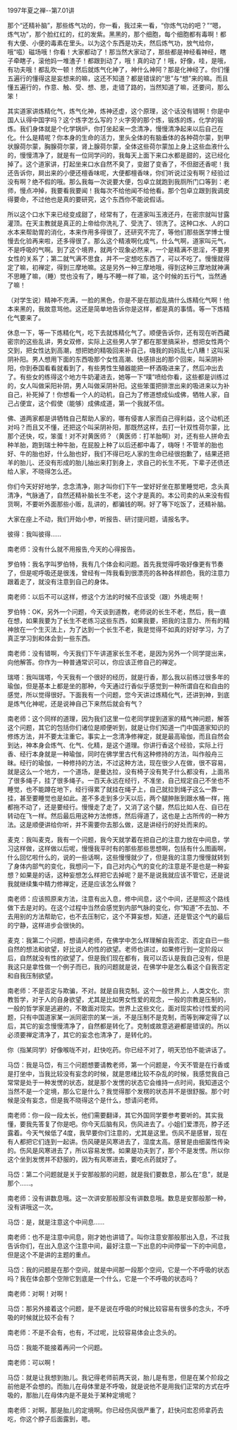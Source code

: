 
1997年夏之禅--第7.01讲

那个“还精补脑”，那些练气功的，你一看，我过来一看，“你炼气功的吧？”“嗯，炼气功”，那个脸红红的，红的发紫。黑黑的，那个细胞，每个细胞都有毒啊！都有大便、小便的毒素在里头。以为这个东西是功夫，然后炼气功，放气给你，哦“嗞）磁场哦！你看！大家都动了！那当然大家动了，那些都是神经看神经，瞎子牵瞎子，滚他妈一堆渣子！都跟到动了，哦！真的动了！哦，好像，哇，是哦，有功夫哦！都乱吹一顿！然后就炼气化神了，神什么神阿？那是化神经了。你们懂五遍行的懂得这是妄想来的嘛，这还不知道？都是错误的“思”与“想”来的嘛。而且懂五遍行的，作意、触、受、想、思，走错了路的，当然知道了嘛，还要问，那么笨！

其实道家讲炼精化气，炼气化神，炼神还虚，这个原理，这个话没有错啊！你是中国人认得中国字吗？这个炼字怎么写的？火字旁的那个炼，锻炼的炼，化学的锻炼。我们身体就是个化学锅炉，你打坐起来一念清净，慢慢清净起来以后自己在化。什么是精呢？你本身的生命的活力，里头全体的有脑垂体的各种荷尔蒙，到甲状腺荷尔蒙，胸腺荷尔蒙，肾上腺荷尔蒙，全体这些荷尔蒙加上身上这些血液什么的，慢慢清净了，就是有一位同学问的，我每天上面下来口水都是甜的，这已经化掉了。这个道家讲，打起坐来口水自然不臭了，变甜了变香了，不但甜还香呢！我还告诉你，屙出来的小便还檀香味呢，大便都檀香味，你们听说过没有啊？经验过没有啊？绝不假的哦。那么我每一次说要大便，包卓立就跑到我厕所门口等到：老师，慢点冲掉，我要看我要闻！我每次不给他闻不给他看。那个包卓立跟到我调皮得要命，不过他也是真的要研究，这个东西你不能说假话。

所以这个口水下来已经变成甜了，经常有了，在道家叫玉液还丹，在密宗就叫甘露灌顶。在天主教就是真正的上帝给你洗礼了、受洗了、领洗了。这种口水、人的口水本来帮助胃的消化，本来作用多得很了，还研究不完了，等他们那些医学博士慢慢去化验再来啦，还多得很了。那么这个精液啊化成气，什么气啊，道家叫元气，不是呼吸的气啊。到了这个境界，就两个现象必然来，一个是精满不思淫，不要男女性的关系了；第二就气满不思食，并不一定想吃东西了，可以不吃了。慢慢就得定了嘛，初禅定，得到三摩地嘛。这是另外一种三摩地哦，得到这种三摩地就神满不思睡了嘛，（睡）觉也没有了，睡与不睡一样了嘛，这个时候的五行气，当然通了嘛！

（对学生说）精神不充满，一脸的黑色，你是不是在那边乱搞什么炼精化气啊！他本来黑的，我故意骂他。这还是简单地告诉你是这样，都是真的事情。等一下炼精化气要来了。

休息一下，等一下炼精化气，吃下去就炼精化气了。顺便告诉你，还有现在听西藏密宗的这些乱讲，男女双修，实际上这些男人学了都在那里搞采补，想把女性两个交到，把女性达到高潮，想把她的精吸回来补自己，嗨我的妈妈乱七八糟！这叫采阴补阳。男人想用下面的东西吸那个女性高潮、快感排出的那个回来，叫采阴补阳，你到泰国看看就看到了，有些男性生殖器能把一杯酒吸进来了，然后冲出去了。有些女的练得这个地方牛奶灌进去，她等一下“噗”喷给你看，这些都是训练过的，女人叫做采阳补阴，男人叫做采阴补阳。这些笨蛋把排泄出来的吸进来以为补自己，补死掉了！你想看一个人的动机，自己为了修道想成仙成佛，牺牲人家，自己占便宜，这个假使（能够）成佛成道，第一个我就不信。

佛、道两家都是讲牺牲自己帮助人家的，哪有侵害人家而自己得利益，这个动机还对吗？而且又不懂，还把这个叫采阴补阳，那既然这样，去打一针双性荷尔蒙，比那个还快，哎，笨蛋！对不对黄医师？（黄医师：打羊胎啊）对，还有些人拼命去种羊胎，跑到瑞士种牛胎，在屁股上种了以后还都中毒了，嗨呀！不管羊的胎也好、牛的胎也好，什么胎也好，我们不得已吃人家的生命已经很抱歉了，结果还把羊的胎儿、还没有形成的胎儿抽出来打到身上，求自己的长生不死，下辈子还债还给人家，不晓得怎么还。

你们今天好好地学，念念清净，刚才叫你们下午一堂好好坐在那里睡觉吧，念头真清净，气脉通了，自然还精补脑长生不老，这个才是真的。本公司卖的从来没有假货啊，不要听外面那些小贩，乱讲的，都骗钱的啊。好了等下吃饭了，还精补脑。

大家在座上不动，我们开始小参，听报告、研讨提问题，请报名字。

彼得：我叫彼得……

南老师：没有什么就不用报告,今天的心得报告。

罗伯特：我名字叫罗伯特，我有几个体会和问题。首先我觉得呼吸好像更有节奏了，但是呢呼吸还是很浅，曾经有一阵我看到很漂亮的各种各样颜色，我的注意力跟着走了，就没有注意到自己的身体。

南老师：以后不可以这样，修这个方法的时候不应该受（跟）外境走啊！

罗伯特：OK，另外一个问题，今天谈到道教，老师说的长生不老，然后，我一直在想，如果我要为了长生不老练习这些东西，如果我要，把我的注意力、所有的精神放在一个生灭法上，为了达到一个长生不老，我是觉得不如真的好好学习，为了真正学习到和体会到一些东西。

南老师：没有错啊，今天我们下午讲道家长生不老，是因为另外一个同学提出来，向他解答。你作为一种普通常识可以，你应该正修自己的禅定。

瑞塔：我叫瑞塔，今天我有一个很好的经历，就是行香，那么我以前练过很多年的瑜伽，但是基本上都是坐的那种，今天通过行香似乎感觉到一种所谓自在和自由的感觉，所以觉得很好。下面我有一个问题，您今天讲过炼精化气，还讲到神，到底是炼气化神呢，还是说神自己下来然后就会有气？

南老师：这个同样的道理，因为我们这里一位老同学提到道家的精气神问题，解答这个问题，其它的包括你们诸位是顺便听到，就是让你们知道一门中国道家知识的修炼方法，并不要太注重它。事实上一念清净修禅定，就是最高瑜伽，而且自然会到达，神本身会炼气、化气、化精，是这个道理。你讲行香这个经验，实际上行香、经行本身就是一种瑜伽，同时在佛学里古代有这种修持的方法，叫作般舟三昧。经行的瑜伽，一种修持的方法，不过这种方法，现在很少人在做，很不容易，就是这么一个地方，一个道场，是曼达拉，没有椅子没有凳子什么都没有，上面吊了很多绳子，挂了很多绳子。一百天永远在经行，不准坐，自己规定自己不坐也不睡觉，也不能蹲在地下，经行得累了就挂在绳子上，自己就拉到绳子这么一靠一挂，甚至要睡觉也是如此。差不多走到多少天以后，两个腿肿胀到跟水桶一样，拖都拖不动了，还是要经行。慢慢走了走了，又消了这个腿，然后比如人在、自已在转动在飞一样。然后最后用这种方法修炼，然后得道了，这也是上古所传的一种方法。这是顺便讲给你听，并不需要你去那么做，这是讲经行的好处而来的。

麦克：我叫麦克，我有一个问题，我今天就学着在把自己的注意力放在中间息，学习这样做，这样做以后呢，慢慢我平时有的那些那些思想啊，包括有什么图画啊，什么回忆啦什么的，说的一些话啊，这些慢慢就少了，但是我的注意力慢慢就转到了身体内部气的变化，我想问一下，自己对内心气的变化的注意是不是也是一种妄想？如果是的话，这种妄想怎么样把它去掉呢？是不是说我就应该不管它，还是说我就继续集中精力修禅定，还是应该怎么样做？

南老师：应该照原来方法，注意有出入息，修中间息，这个中间，还是照这个路线做下去是对的。在这个过程中当然会感觉到内部气脉的变化，你“知道”不去加、不去用别的方法帮助它，也不去压制它，这个不算妄想，知道，还是管这个气的最后的宁静，这样进步会很快的。

麦克：我第二个问题，想请问老师，在佛学中怎么样理解自我否定、否定自已一些自然的想法和欲望，好比说人的性的欲望。老师也讲过，如果修行到一定阶段以后，自然就没有性的欲望了。但是我们现在都有，我可以否认是我自己没有，但是我这只是拿性做一个例子而已，我的问题就是说，在佛学中是怎么看这个自我否定和自我压制欲望。

南老师：不是否定与欺骗，不对。就是自我克制。这个一般世界上，人类文化、宗教哲学，对于人的自身欲望，尤其是比如男女性爱的观念，一般的宗教是压制的，一般的哲学家是逃避的，不敢面对现实。世界上这些文化，面对现实检讨性爱的问题，只有中国道家某一派同密宗的某一派，不是压制不是克制，而等到禅定得了以后，其它的妄念慢慢清净了，自然都是转化了。克制或故意逃避都是错误的。所以必须要禅定清净了，其它的妄念也清净了，是转化的。

你（指某同学）好像喉咙不对，赶快吃药。你已经不对了，明天恐怕不能讲话了。

马岱：我是马岱，有三个问题想要请教老师，第一个问题是，今天不管是在行香或是打坐中，当我比较没有妄念的时候，就是思绪比较不杂乱的时候，我感觉我自己常常是处于一种发愣的状态，就是那个发愣的状态它会维持一点时间，我知道这个当然不是一个定境，那么它是什么？我觉得那个发楞的状态并不是很舒服。那个时候是没有妄念，但是我不晓得这个是什么，想请问老师。

南老师：你一段一段太长，他们需要翻译，其它外国同学要参考要听的。其实我懂，要我先答复了你是吧。你今天后脑有风，伤风进去了。小姐们爱漂亮，脖子还露着。今天气候低了4度，我早要你们注意的，尤其是这里。伤风不是感冒，现在有人都把它们连到一起讲。伤风硬是风寒进去了，湿度太高。感冒是由细菌性传染的。伤风是风寒进去了，所以容易发愣。如果是功夫到了，那个不是发愣。所以你这个坐到发愣并不舒服的，因为有风寒进去，要吃点药就好了。

马岱：第二个问题就是关于安那般那的问题，就是我们要数息，那么在“息”，就是那个……。

南老师：没有讲数息哦。这一次讲安那般那没有讲数息哦。数息是安那般那一种，没有讲哦这一次。

马岱：是，就是注意这个中间息……

南老师：也不是注意中间息，刚才她也讲错了。叫你注意安那般那出入息，不过我告诉你们，在出入息这个注意中间，最好注意一下出息的中间停留一下的中间息，但是这个不是讲的主题的重点。

马岱：我的问题是在那个空间，就是中间那一段那个空间，它是一个不呼吸的状态吗？我在体会那个空隙它到底是一个什么，它是一个不呼吸的状态吗？

南老师：对啊！对啊！

马岱：那另外接着这个问题，是不是说在呼吸的时候比较容易有很多的念头，不呼吸的时候就比较不会有？

南老师：不是不会有，也有，不过呢，比较容易体会止念头的。

马岱：我能不能接着再问一个问题。

南老师：可以啊！

马岱：就是让我想到胎儿。我记得老师前两天说，胎儿是有思，但是在某个阶段之前他是不会想的。而胎儿在母体里是不呼吸，就是说他不是用我们正常的方式在呼吸的，那胎儿在母体内是不是处于某种定境呢？

南老师：对啊，那是胎儿的定境啊。你已经伤风很严重了，赶快问宏忍师拿药去吃，你这个脖子后面露到，嗯。


